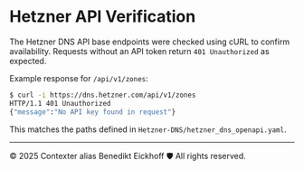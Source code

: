 # Hetzner API Verification

The Hetzner DNS API base endpoints were checked using cURL to confirm availability. Requests without an API token return `401 Unauthorized` as expected.

Example response for `/api/v1/zones`:

```bash
$ curl -i https://dns.hetzner.com/api/v1/zones
HTTP/1.1 401 Unauthorized
{"message":"No API key found in request"}
```

This matches the paths defined in `Hetzner-DNS/hetzner_dns_openapi.yaml`.

---
© 2025 Contexter alias Benedikt Eickhoff 🛡️ All rights reserved.

